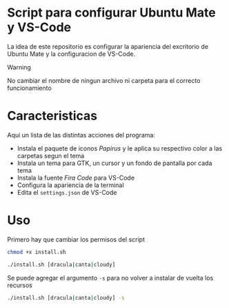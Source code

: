 # Script para configurar Ubuntu Mate y VS-Code

La idea de este repositorio es configurar la apariencia del excritorio de Ubuntu Mate y la configuracion de VS-Code.

> [!WARNING]
> No cambiar el nombre de ningun archivo ni carpeta para el correcto funcionamiento

# Caracteristicas

Aqui un lista de las distintas acciones del programa:
 * Instala el paquete de iconos _Papirus_ y le aplica su respectivo color a las carpetas segun el tema
 * Instala un tema para GTK, un cursor y un fondo de pantalla por cada tema
 * Instala la fuente _Fira Code_ para VS-Code
 * Configura la apariencia de la terminal
 * Edita el `settings.json` de VS-Code

# Uso

Primero hay que cambiar los permisos del script

```bash
chmod +x install.sh
```

```bash
./install.sh [dracula|canta|cloudy]
```

Se puede agregar el argumento `-s` para no volver a instalar de vuelta los recursos 

```bash
./install.sh [dracula|canta|cloudy] -s
```
